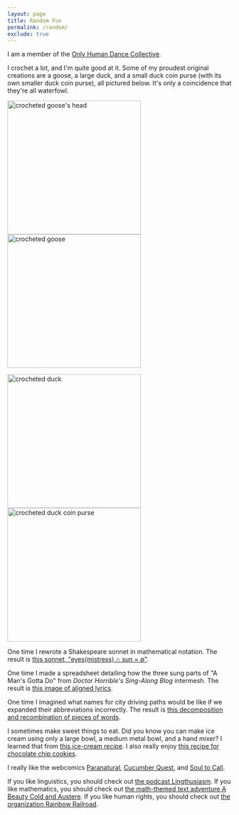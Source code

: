 ```yaml
---
layout: page
title: Random Fun
permalink: /random/
exclude: true
---
```


I am a member of the [Only Human Dance Collective](https://www.onlyhumandancecollective.com/).

I crochet a lot, and I'm quite good at it. Some of my proudest original creations are a goose, a large duck, and a small duck coin purse (with its own smaller duck coin purse), all pictured below. It's only a coincidence that they're all waterfowl.

<img src="https://laurestine.github.io/gooseface.jpg" height="300" alt = "crocheted goose's head"/><img src="https://laurestine.github.io/gooseprofile.jpg" height="300" alt = "crocheted goose"/>

<img src="https://laurestine.github.io/duck.jpg" height="300" alt = "crocheted duck"/><img src="https://laurestine.github.io/duckpurse.jpg" height="300" alt = "crocheted duck coin purse"/>

One time I rewrote a Shakespeare sonnet in mathematical notation. The result is [this sonnet, "eyes(mistress) ∩ sun = ∅"](https://laurestine.github.io/sonnet.txt).

One time I made a spreadsheet detailing how the three sung parts of "A Man's Gotta Do" from _Doctor Horrible's Sing-Along Blog_ intermesh. The result is [this image of aligned lyrics](https://laurestine.github.io/AMGD.PNG).

One time I imagined what names for city driving paths would be like if we expanded their abbreviations incorrectly. The result is [this decomposition and recombination of pieces of words](https://laurestine.github.io/st-reet.html).

I sometimes make sweet things to eat. Did you know you can make ice cream using only a large bowl, a medium metal bowl, and a hand mixer? I learned that from [this ice-cream recipe](https://web.archive.org/web/20180731070331/https://www.thekitchn.com/how-to-make-ice-cream-without-124210). I also really enjoy [this recipe for chocolate chip cookies](https://web.archive.org/web/20220611005353/https://www.bonappetit.com/recipe/bas-best-chocolate-chip-cookies).

I really like the webcomics [Paranatural](https://www.paranatural.net/), [Cucumber Quest](http://cucumber.gigidigi.com/), and [Soul to Call](https://soultocall.com/).

If you like linguistics, you should check out [the podcast Lingthusiasm](https://lingthusiasm.com/). If you like mathematics, you should check out [the math-themed text adventure A Beauty Cold and Austere](https://ifdb.org/viewgame?id=y9y7jozi0l76bb82). If you like human rights, you should check out [the organization Rainbow Railroad](https://www.rainbowrailroad.org/).